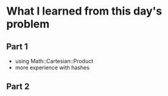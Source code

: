 # What I learned from this day's problem

## Part 1
- using Math::Cartesian::Product
- more experience with hashes
## Part 2
